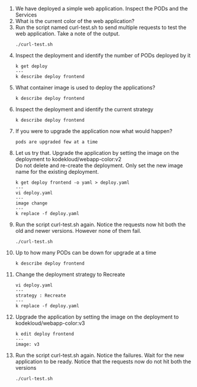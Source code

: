 1. We have deployed a simple web application. Inspect the PODs and the Services
2. What is the current color of the web application?
3. Run the script named curl-test.sh to send multiple requests to test the web application. Take a note of the output.
    ```
    ./curl-test.sh
    ```
4. Inspect the deployment and identify the number of PODs deployed by it
    ```
    k get deploy
    ---
    k describe deploy frontend
    ```
5. What container image is used to deploy the applications?
    ```
    k describe deploy frontend
    ```
6. Inspect the deployment and identify the current strategy
    ```
    k describe deploy frontend
    ```
7. If you were to upgrade the application now what would happen?
    ```
    pods are upgraded few at a time
    ```
8. Let us try that. Upgrade the application by setting the image on the deployment to kodekloud/webapp-color:v2   
Do not delete and re-create the deployment. Only set the new image name for the existing deployment.
    ```
    k get deploy frontend -o yaml > deploy.yaml
    ---
    vi deploy.yaml
    ---
    image change
    ---
    k replace -f deploy.yaml
    ```
9. Run the script curl-test.sh again. Notice the requests now hit both the old and newer versions. However none of them fail.
    ```
    ./curl-test.sh
    ```
10. Up to how many PODs can be down for upgrade at a time
    ```
    k describe deploy frontend
    ```
11. Change the deployment strategy to Recreate
    ```
    vi deploy.yaml
    ---
    strategy : Recreate
    ---
    k replace -f deploy.yaml
    ```
12. Upgrade the application by setting the image on the deployment to kodekloud/webapp-color:v3
    ```
    k edit deploy frontend
    ---
    image: v3

    ```
13. Run the script curl-test.sh again. Notice the failures. Wait for the new application to be ready. Notice that the requests now do not hit both the versions
    ```
    ./curl-test.sh
    ```